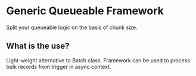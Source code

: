 # Generic Queueable Framework

Split your queueable logic on the basis of chunk size.

## What is the use?

Light-weight alternative to Batch class. Framework can be used to process bulk records from trigger in async context.
